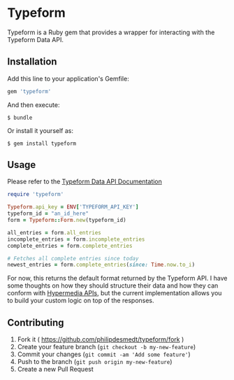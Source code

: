 # Typeform

Typeform is a Ruby gem that provides a wrapper for interacting with the Typeform Data API.

## Installation

Add this line to your application's Gemfile:

```ruby
gem 'typeform'
```

And then execute:

    $ bundle

Or install it yourself as:

    $ gem install typeform

## Usage

Please refer to the [Typeform Data API Documentation]()

```ruby
require 'typeform'

Typeform.api_key = ENV['TYPEFORM_API_KEY']
typeform_id = "an_id_here"
form = Typeform::Form.new(typeform_id)

all_entries = form.all_entries
incomplete_entries = form.incomplete_entries
complete_entries = form.complete_entries

# Fetches all complete entries since today
newest_entries = form.complete_entries(since: Time.now.to_i)
```

For now, this returns the default format returned by the Typeform API. I have some thoughts on how they should structure their data and how they can conform with [Hypermedia APIs](http://en.wikipedia.org/wiki/Hypermedia), but the current implementation allows you to build your custom logic on top of the responses.

## Contributing

1. Fork it ( https://github.com/philipdesmedt/typeform/fork )
2. Create your feature branch (`git checkout -b my-new-feature`)
3. Commit your changes (`git commit -am 'Add some feature'`)
4. Push to the branch (`git push origin my-new-feature`)
5. Create a new Pull Request
